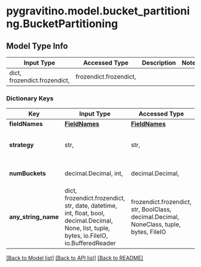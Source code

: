 # pygravitino.model.bucket_partitioning.BucketPartitioning

## Model Type Info
Input Type | Accessed Type | Description | Notes
------------ | ------------- | ------------- | -------------
dict, frozendict.frozendict,  | frozendict.frozendict,  |  | 

### Dictionary Keys
Key | Input Type | Accessed Type | Description | Notes
------------ | ------------- | ------------- | ------------- | -------------
**fieldNames** | [**FieldNames**](FieldNames.md) | [**FieldNames**](FieldNames.md) |  | 
**strategy** | str,  | str,  |  | must be one of ["bucket", ] 
**numBuckets** | decimal.Decimal, int,  | decimal.Decimal,  | The number of buckets | 
**any_string_name** | dict, frozendict.frozendict, str, date, datetime, int, float, bool, decimal.Decimal, None, list, tuple, bytes, io.FileIO, io.BufferedReader | frozendict.frozendict, str, BoolClass, decimal.Decimal, NoneClass, tuple, bytes, FileIO | any string name can be used but the value must be the correct type | [optional]

[[Back to Model list]](../../README.md#documentation-for-models) [[Back to API list]](../../README.md#documentation-for-api-endpoints) [[Back to README]](../../README.md)

